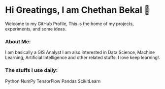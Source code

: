 
# Hi Greatings, I am Chethan Bekal 👋
Welcome to my GitHub Profile, This is the home of my projects, experiments, and some ideas.
### About Me:
I am basically a GIS Analyst
I am also interested in  Data Science, Machine Learning, Artificial Intelligence and other related stuffs.
I love keep learning!.

### The stuffs i use daily:
Python NumPy TensorFlow Pandas ScikitLearn

<!--
**chethanatgithub/chethanatgithub** is a ✨ _special_ ✨ repository because its `README.md` (this file) appears on your GitHub profile.

Here are some ideas to get you started:

- 🔭 I’m currently working on ...
- 🌱 I’m currently learning Data Science from INSAID
- 👯 I’m looking to collaborate on ...
- 🤔 I’m looking for help with ...
- 💬 Ask me about ...
- 📫 How to reach me: ...
- 😄 Pronouns: ...
- ⚡ Fun fact: ...
-->

